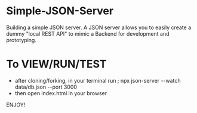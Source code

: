 # Simple-JSON-Server
Building a simple JSON server. A JSON server allows you to easily create a dummy "local REST API" to mimic a Backend for development and prototyping.

# To VIEW/RUN/TEST
- after cloning/forking, in your terminal run ; npx json-server --watch data/db.json --port 3000
- then open index.html in your browser

ENJOY!
